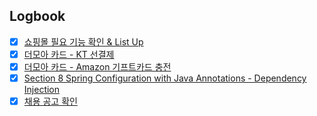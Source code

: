 

## Logbook
- [x] [쇼핑몰 필요 기능 확인 & List Up](things:///show?id=QzHBoogiMgvyJytfPm6AzQ)
- [x] [더모아 카드 - KT 선결제](things:///show?id=8zzhvAEodqWsrC2GDGBEEW)
- [x] [더모아 카드 - Amazon 기프트카드 충전](things:///show?id=P2j4wXXf5qBPGgrxGVhAX9)
- [x] [Section 8 Spring Configuration with Java Annotations - Dependency Injection](things:///show?id=Tp3AxmHGQ8iCwKmdU6epzz)
- [x] [채용 공고 확인](things:///show?id=4SnZBbfqhT3quw933miDt6)
